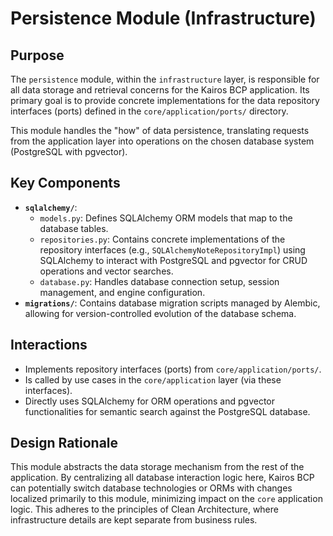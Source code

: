 # Persistence Module (Infrastructure)

## Purpose

The `persistence` module, within the `infrastructure` layer, is responsible for all data storage and retrieval concerns for the Kairos BCP application. Its primary goal is to provide concrete implementations for the data repository interfaces (ports) defined in the `core/application/ports/` directory.

This module handles the "how" of data persistence, translating requests from the application layer into operations on the chosen database system (PostgreSQL with pgvector).

## Key Components

* **`sqlalchemy/`**:
    * `models.py`: Defines SQLAlchemy ORM models that map to the database tables.
    * `repositories.py`: Contains concrete implementations of the repository interfaces (e.g., `SQLAlchemyNoteRepositoryImpl`) using SQLAlchemy to interact with PostgreSQL and pgvector for CRUD operations and vector searches.
    * `database.py`: Handles database connection setup, session management, and engine configuration.
* **`migrations/`**: Contains database migration scripts managed by Alembic, allowing for version-controlled evolution of the database schema.

## Interactions

* Implements repository interfaces (ports) from `core/application/ports/`.
* Is called by use cases in the `core/application` layer (via these interfaces).
* Directly uses SQLAlchemy for ORM operations and pgvector functionalities for semantic search against the PostgreSQL database.

## Design Rationale

This module abstracts the data storage mechanism from the rest of the application. By centralizing all database interaction logic here, Kairos BCP can potentially switch database technologies or ORMs with changes localized primarily to this module, minimizing impact on the `core` application logic. This adheres to the principles of Clean Architecture, where infrastructure details are kept separate from business rules.